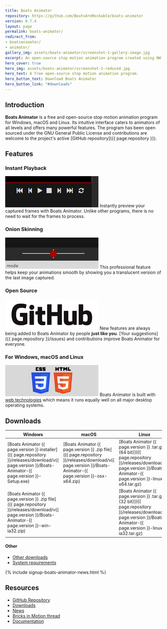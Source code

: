 ```yaml
---
title: Boats Animator
repository: https://github.com/BoatsAreRockable/boats-animator
version: 0.7.4
layout: page
permalink: boats-animator/
redirect_from:
- boatsanimator/
- animator/
gallery_img: assets/boats-animator/screenshot-1-gallery-image.jpg
excerpt: An open-source stop motion animation program created using NW.js.
hero_cover: true
hero_img: assets/boats-animator/screenshot-1-reduced.jpg
hero_text: A free open-source stop motion animation program.
hero_button_text: Download Boats Animator
hero_button_link: "#downloads"
---
```

## Introduction

**Boats Animator** is a free and open-source stop motion animation program for Windows, macOS and Linux. Its intuitive interface caters to animators of all levels and offers many powerful features. The program has been open sourced under the GNU General Public License and contributions are welcome to the project's active [GitHub repository]({{ page.repository }}).

## Features

### Instant Playback

![Playback](../assets/boats-animator/playback.png) Instantly preview your captured frames with Boats Animator. Unlike other programs, there is no need to wait for the frames to process.

### Onion Skinning

![Onion skinning](../assets/boats-animator/onion-skin.png) This professional feature helps keep your animations smooth by showing you a translucent version of the last image captured. 

### Open Source

![GitHub logo](../assets/boats-animator/github-logo.png) New features are always being added to Boats Animator by people **just like you**. [Your suggestions]({{ page.repository }}/issues) and contributions improve Boats Animator for everyone.

### For Windows, macOS and Linux

![Cross platform](../assets/boats-animator/cross-platform.png) Boats Animator is built with [web technologies](http://nwjs.io/) which means it runs equally well on all major desktop operating systems. 

## Downloads

| Windows | macOS | Linux |
| - | - | - |
| [Boats Animator {{ page.version }} installer]({{ page.repository }}/releases/download/v{{ page.version }}/Boats-Animator-{{ page.version }}-Setup.exe) | [Boats Animator {{ page.version }} .zip file]({{ page.repository }}/releases/download/v{{ page.version }}/Boats-Animator-{{ page.version }}-osx-x64.zip) | [Boats Animator {{ page.version }} .tar.gz (64 bit)]({{ page.repository }}/releases/download/v{{ page.version }}/Boats-Animator-{{ page.version }}-linux-x64.tar.gz) |
| [Boats Animator {{ page.version }} .zip file]({{ page.repository }}/releases/download/v{{ page.version }}/Boats-Animator-{{ page.version }}-win-ia32.zip) | | [Boats Animator {{ page.version }} .tar.gz (32 bit)]({{ page.repository }}/releases/download/v{{ page.version }}/Boats-Animator-{{ page.version }}-linux-ia32.tar.gz) |

#### Other

<ul class="plainlist">
  <li><a href="{{ page.repository }}/releases">Other downloads</a></li>
  <li><a href="http://boatsanimator.readthedocs.io/en/latest/introduction/system-requirements/">System requirements</a></li>
</ul>

{% include signup-boats-animator-news.html %}

## Resources

<ul class="plainlist">
  <li><a href="{{ page.repository }}">GitHub Repository</a></li>
  <li><a href="{{ page.repository }}/releases">Downloads</a></li>
  <li><a href="/category/boats-animator">News</a></li>
  <li><a href="http://www.bricksinmotion.com/forums/topic/21891/">Bricks in Motion thread</a></li>
  <li><a href="http://boatsanimator.readthedocs.io/">Documentation</a></li>
</ul>